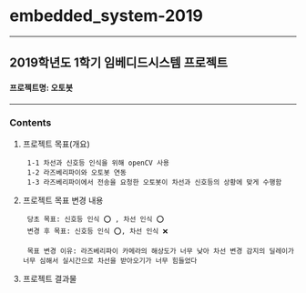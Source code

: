 # embedded_system-2019
--- 
## 2019학년도 1학기 임베디드시스템 프로젝트
#### 프로젝트명: 오토봇
---
### Contents
1. 프로젝트 목표(개요)
        
        1-1 차선과 신호등 인식을 위해 openCV 사용
        1-2 라즈베리파이와 오토봇 연동
        1-3 라즈베리파이에서 전송을 요청한 오토봇이 차선과 신호등의 상황에 맞게 수행함 
        
        
2. 프로젝트 목표 변경 내용
    
        당초 목표: 신호등 인식 ⭕️ , 차선 인식 ⭕️
        변경 후 목표: 신호등 인식 ⭕️, 차선 인식 ❌
    
        목표 변경 이유: 라즈베리파이 카메라의 해상도가 너무 낮아 차선 변경 감지의 딜레이가 너무 심해서 실시간으로 차선을 받아오기가 너무 힘들었다
    
    
3. 프로젝트 결과물

    
